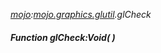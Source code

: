 _[mojo](../../modules/mojo/mojo-module.md):[mojo.graphics.glutil](../../modules/mojo/mojo-graphics-glutil.md).glCheck_
##### Function glCheck:Void(  )
